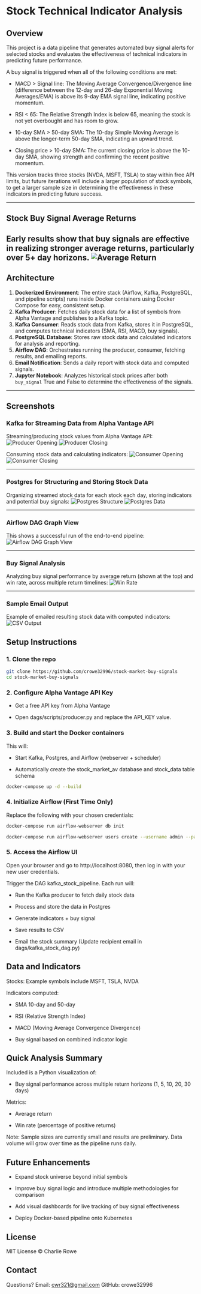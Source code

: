 # Stock Technical Indicator Analysis

## Overview

This project is a data pipeline that generates automated buy signal alerts for selected stocks and evaluates the effectiveness of technical indicators in predicting future performance. 

A buy signal is triggered when all of the following conditions are met:
- MACD > Signal line: The Moving Average Convergence/Divergence line (difference between the 12-day and 26-day Exponential Moving Averages/EMA) is above its 9-day EMA signal line, indicating positive momentum.

- RSI < 65: The Relative Strength Index is below 65, meaning the stock is not yet overbought and has room to grow.

- 10-day SMA > 50-day SMA: The 10-day Simple Moving Average is above the longer-term 50-day SMA, indicating an upward trend.

- Closing price > 10-day SMA: The current closing price is above the 10-day SMA, showing strength and confirming the recent positive momentum.

This version tracks three stocks (NVDA, MSFT, TSLA) to stay within free API limits, but future iterations will include a larger population of stock symbols, to get a larger sample size in determining the effectiveness in these indicators in predicting future success.


---

## Stock Buy Signal Average Returns
Early results show that buy signals are effective in realizing stronger average returns, particularly over 5+ day horizons.
![Average Return](screenshots/avg_return_by_buy_signal.png)
---

## Architecture

1. **Dockerized Environment**: The entire stack (Airflow, Kafka, PostgreSQL, and pipeline scripts) runs inside Docker containers using Docker Compose for easy, consistent setup.
2. **Kafka Producer**: Fetches daily stock data for a list of symbols from Alpha Vantage and publishes to a Kafka topic.
3. **Kafka Consumer**: Reads stock data from Kafka, stores it in PostgreSQL, and computes technical indicators (SMA, RSI, MACD, buy signals).
4. **PostgreSQL Database**: Stores raw stock data and calculated indicators for analysis and reporting.
5. **Airflow DAG**: Orchestrates running the producer, consumer, fetching results, and emailing reports.
6. **Email Notification**: Sends a daily report with stock data and computed signals.
7. **Jupyter Notebook**: Analyzes historical stock prices after both `buy_signal` True and False to determine the effectiveness of the signals.

---
## Screenshots

### Kafka for Streaming Data from Alpha Vantage API
Streaming/producing stock values from Alpha Vantage API:
![Producer Opening](screenshots/kafka_producer_opening.png)
![Producer Closing](screenshots/kafka_producer_closing.png)

Consuming stock data and calculating indicators:
![Consumer Opening](screenshots/kafka_consumer_opening.png)
![Consumer Closing](screenshots/kafka_consumer_closing.png)

---

### Postgres for Structuring and Storing Stock Data
Organizing streamed stock data for each stock each day, storing indicators and potential buy signals:
![Postgres Structure](screenshots/postgres_db_structure.png)
![Postgres Data](screenshots/postgres_db_data.png)

---

### Airflow DAG Graph View
This shows a successful run of the end-to-end pipeline:
![Airflow DAG Graph View](screenshots/airflow_graph.png)

---

### Buy Signal Analysis
Analyzing buy signal performance by average return (shown at the top) and win rate, across multiple return timelines:
![Win Rate](screenshots/win_rate_by_buy_signal.png)

---

### Sample Email Output
Example of emailed resulting stock data with computed indicators:
![CSV Output](screenshots/email_stock_buy_signals.png)

## Setup Instructions

### 1. Clone the repo

```bash
git clone https://github.com/crowe32996/stock-market-buy-signals
cd stock-market-buy-signals
```

### 2. Configure Alpha Vantage API Key

- Get a free API key from Alpha Vantage

- Open dags/scripts/producer.py and replace the API_KEY value.


### 3. Build and start the Docker containers

This will:
- Start Kafka, Postgres, and Airflow (webserver + scheduler)

- Automatically create the stock_market_av database and stock_data table schema

```bash
docker-compose up -d --build
```

### 4. Initialize Airflow (First Time Only)

Replace the following with your chosen credentials:

```bash
docker-compose run airflow-webserver db init

docker-compose run airflow-webserver users create --username admin --password admin --firstname Charlie --lastname Rowe --role Admin --email cwr321@gmail.com
```

### 5. Access the Airflow UI
Open your browser and go to http://localhost:8080, then log in with your new user credentials.

Trigger the DAG kafka_stock_pipeline. Each run will:
- Run the Kafka producer to fetch daily stock data

- Process and store the data in Postgres

- Generate indicators + buy signal

- Save results to CSV

- Email the stock summary (Update recipient email in dags/kafka_stock_dag.py)

## Data and Indicators
Stocks: Example symbols include MSFT, TSLA, NVDA

Indicators computed:

- SMA 10-day and 50-day

- RSI (Relative Strength Index)

- MACD (Moving Average Convergence Divergence)

- Buy signal based on combined indicator logic

## Quick Analysis Summary
Included is a Python visualization of:

- Buy signal performance across multiple return horizons (1, 5, 10, 20, 30 days)

Metrics:

- Average return

- Win rate (percentage of positive returns)

Note: Sample sizes are currently small and results are preliminary. Data volume will grow over time as the pipeline runs daily.

## Future Enhancements
- Expand stock universe beyond initial symbols

- Improve buy signal logic and introduce multiple methodologies for comparison

- Add visual dashboards for live tracking of buy signal effectiveness

- Deploy Docker-based pipeline onto Kubernetes


## License
MIT License © Charlie Rowe

## Contact
Questions? Email: cwr321@gmail.com
GitHub: crowe32996



